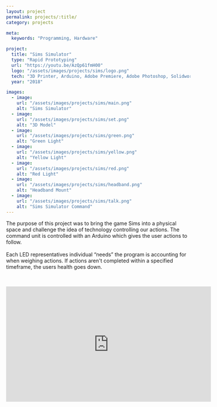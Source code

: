 ```yaml
---
layout: project
permalink: projects/:title/
category: projects

meta:
  keywords: "Programming, Hardware"

project:
  title: "Sims Simulator"
  type: "Rapid Prototyping"
  url: "https://youtu.be/AzQp61fmH00"
  logo: "/assets/images/projects/sims/logo.png"
  tech: "3D Printer, Arduino, Adobe Premiere, Adobe Photoshop, Solidworks"
  year: "2018"

images:
  - image:
    url: "/assets/images/projects/sims/main.png"
    alt: "Sims Simulator"
  - image:
    url: "/assets/images/projects/sims/set.png"
    alt: "3D Model"
  - image:
    url: "/assets/images/projects/sims/green.png"
    alt: "Green Light"
  - image:
    url: "/assets/images/projects/sims/yellow.png"
    alt: "Yellow Light"
  - image:
    url: "/assets/images/projects/sims/red.png"
    alt: "Red Light"
  - image:
    url: "/assets/images/projects/sims/headband.png"
    alt: "Headband Mount"
  - image:
    url: "/assets/images/projects/sims/talk.png"
    alt: "Sims Simulator Command"
---
```

<p>
The purpose of this project was to bring the game Sims into a physical space and challenge the idea of technology controlling our actions. The command unit is controlled with an Arduino which gives the user actions to follow. <br><br>
Each LED representatives individual “needs” the program is accounting for when weighing actions. If actions aren't completed within a specified timeframe, the users health goes down. 
</p>
<br>
<p align="center"><iframe width="560" height="315" src="https://www.youtube.com/embed/AzQp61fmH00" frameborder="0" allow="accelerometer; autoplay; encrypted-media; gyroscope; picture-in-picture" allowfullscreen></iframe></p>
